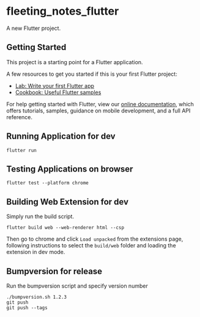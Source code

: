 # fleeting_notes_flutter

A new Flutter project.

## Getting Started

This project is a starting point for a Flutter application.

A few resources to get you started if this is your first Flutter project:

- [Lab: Write your first Flutter app](https://flutter.dev/docs/get-started/codelab)
- [Cookbook: Useful Flutter samples](https://flutter.dev/docs/cookbook)

For help getting started with Flutter, view our
[online documentation](https://flutter.dev/docs), which offers tutorials,
samples, guidance on mobile development, and a full API reference.

## Running Application for dev
```
flutter run
```

## Testing Applications on browser
```
flutter test --platform chrome
```

## Building Web Extension for dev

Simply run the build script.
```
flutter build web --web-renderer html --csp 
```
Then go to chrome and click `Load unpacked` from the extensions page, following instructions to select the `build/web` folder and loading the extension in dev mode.

## Bumpversion for release
Run the bumpversion script and specify version number
```
./bumpversion.sh 1.2.3
git push
git push --tags
```
